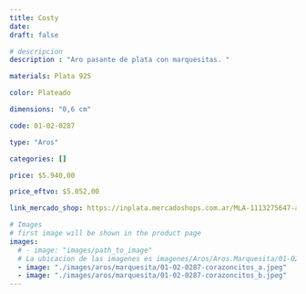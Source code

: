 ```yaml
---
title: Costy
date: 
draft: false

# descripcion
description : "Aro pasante de plata con marquesitas. "

materials: Plata 925

color: Plateado

dimensions: "0,6 cm"

code: 01-02-0287

type: "Aros"

categories: []

price: $5.940,00

price_eftvo: $5.052,00

link_mercado_shop: https://inplata.mercadoshops.com.ar/MLA-1113275647-aros-en-plata-925-y-marquesitas-corazones-costy-_JM

# Images
# first image will be shown in the product page
images:
  # - image: "images/path_to_image"
  # La ubicacion de las imagenes es imagenes/Aros/Aros.Marquesita/01-02-0287-costy
  - image: "./images/aros/marquesita/01-02-0287-corazoncitos_a.jpeg"
  - image: "./images/aros/marquesita/01-02-0287-corazoncitos_b.jpeg"
---
```


